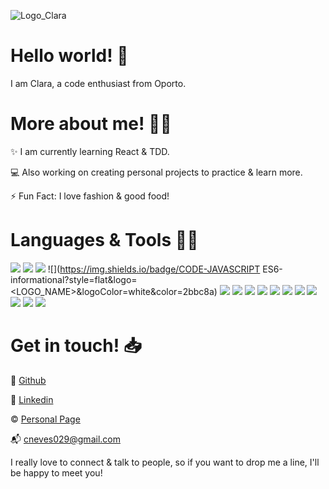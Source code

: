 ![Logo_Clara](https://user-images.githubusercontent.com/68746923/98958113-d988a600-24f9-11eb-8ba8-f3fa489bc384.png)

# Hello world! 👋

I am Clara, a code enthusiast from Oporto.

# More about me! :blonde_woman: 

✨ I am currently learning React & TDD.

💻 Also working on creating personal projects to practice & learn more.

⚡️ Fun Fact: I love fashion & good food!

# Languages & Tools :woman_technologist:

![](https://img.shields.io/badge/CODE-HTML5-informational?style=flat&logo=<LOGO_NAME>&logoColor=white&color=2bbc8a)
![](https://img.shields.io/badge/CODE-CSS3-informational?style=flat&logo=<LOGO_NAME>&logoColor=white&color=2bbc8a)
![](https://img.shields.io/badge/CODE-BOOTSTRAP-informational?style=flat&logo=<LOGO_NAME>&logoColor=white&color=2bbc8a)
![](https://img.shields.io/badge/CODE-JAVASCRIPT ES6-informational?style=flat&logo=<LOGO_NAME>&logoColor=white&color=2bbc8a)
![](https://img.shields.io/badge/CODE-jQuery-informational?style=flat&logo=<LOGO_NAME>&logoColor=white&color=2bbc8a)
![](https://img.shields.io/badge/CODE-JAVA-informational?style=flat&logo=<LOGO_NAME>&logoColor=white&color=2bbc8a)
![](https://img.shields.io/badge/CODE-PHP-informational?style=flat&logo=<LOGO_NAME>&logoColor=white&color=2bbc8a)
![](https://img.shields.io/badge/CODE-MYSQL-informational?style=flat&logo=<LOGO_NAME>&logoColor=white&color=2bbc8a)
![](https://img.shields.io/badge/WordPress-Joomla-informational?style=flat&logo=<LOGO_NAME>&logoColor=white&color=2bbc8a)
![](https://img.shields.io/badge/EDITORS-VSCode-informational?style=flat&logo=<LOGO_NAME>&logoColor=white&color=2bbc8a)
![](https://img.shields.io/badge/EDITORS-Eclipse-informational?style=flat&logo=<LOGO_NAME>&logoColor=white&color=2bbc8a)
![](https://img.shields.io/badge/MANAGEMENT-Airtable-informational?style=flat&logo=<LOGO_NAME>&logoColor=white&color=2bbc8a)
![](https://img.shields.io/badge/MANAGEMENT-Trello-informational?style=flat&logo=<LOGO_NAME>&logoColor=white&color=2bbc8a)
![](https://img.shields.io/badge/MANAGEMENT-Gantt-informational?style=flat&logo=<LOGO_NAME>&logoColor=white&color=2bbc8a)
![](https://img.shields.io/badge/AGILE-Scrum-informational?style=flat&logo=<LOGO_NAME>&logoColor=white&color=2bbc8a)

# Get in touch! 📥

🧰 [Github](https://github.com/Clara-Sousa-Neves)

🔎 [Linkedin](https://www.linkedin.com/in/clarasousaneves/)

©️ [Personal Page](https://clara-sousa-neves.github.io/ClaraPersonalPage.github.io/)

📬 cneves029@gmail.com

I really love to connect & talk to people, so if you want to drop me a line, I'll be happy to meet you! 
